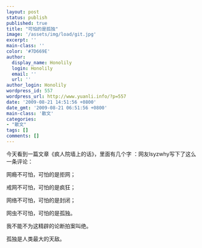 ```yaml
---
layout: post
status: publish
published: true
title: "可怕的是孤独"
image: '/assets/img/load/git.jpg'
excerpt: ''
main-class: ''
color: '#7D669E'
author:
  display_name: Honolily
  login: Honolily
  email: ''
  url: ''
author_login: Honolily
wordpress_id: 557
wordpress_url: http://www.yuanli.info/?p=557
date: '2009-08-21 14:51:56 +0800'
date_gmt: '2009-08-21 06:51:56 +0800'
main-class: '散文'
categories:
- "散文"
tags: []
comments: []
---
```

今天看到一篇文章《疯人院墙上的话》，里面有几个字 ：网友lsyzwhy写下了这么一条评论：

网瘾不可怕，可怕的是拒网；

戒网不可怕，可怕的是疯狂；

网络不可怕，可怕的是封闭；

网虫不可怕，可怕的是孤独。

我不能不为这精辟的论断拍案叫绝。 

孤独是人类最大的天敌。

